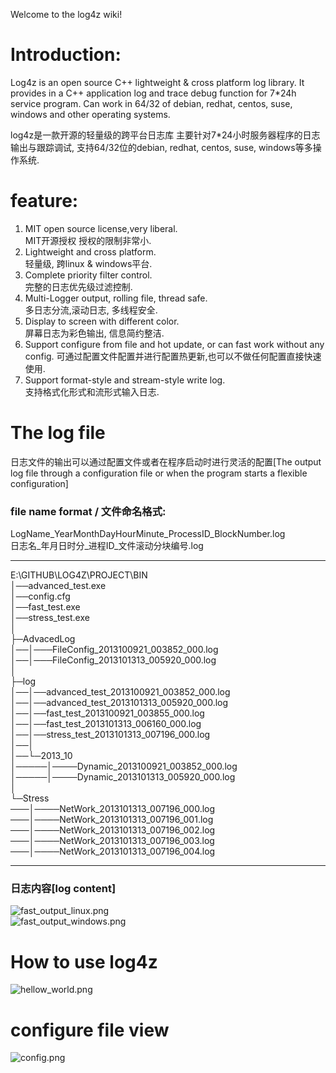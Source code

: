Welcome to the log4z wiki!  
# Introduction:    

Log4z is an open source C++ lightweight & cross platform log library. It provides in a C++ application log and trace debug function for 7*24h service program. Can work in 64/32 of debian, redhat, centos, suse, windows and other operating systems.   

log4z是一款开源的轻量级的跨平台日志库 主要针对7*24小时服务器程序的日志输出与跟踪调试, 支持64/32位的debian, redhat, centos, suse, windows等多操作系统.  
  


# feature:
    
1. MIT open source license,very liberal.  
   MIT开源授权 授权的限制非常小. 
2. Lightweight and cross platform.  
   轻量级, 跨linux & windows平台.
3. Complete priority filter control.  
   完整的日志优先级过滤控制.
4. Multi-Logger output, rolling file,  thread safe.  
   多日志分流,滚动日志, 多线程安全.  
5. Display to screen with different color.  
   屏幕日志为彩色输出, 信息简约整洁.  
6. Support configure from file and hot update, or can fast work without any config.
   可通过配置文件配置并进行配置热更新,也可以不做任何配置直接快速使用.
7. Support format-style and stream-style write log.  
   支持格式化形式和流形式输入日志.  

# The  log file  
日志文件的输出可以通过配置文件或者在程序启动时进行灵活的配置[The output log file through a configuration file or when the program starts a flexible configuration]  
### file name format / 文件命名格式:  
LogName_YearMonthDayHourMinute_ProcessID_BlockNumber.log    
日志名_年月日时分_进程ID_文件滚动分块编号.log  
  
***   
E:\GITHUB\LOG4Z\PROJECT\BIN  
│──advanced_test.exe  
│──config.cfg  
│──fast_test.exe  
│──stress_test.exe  
│  
├─AdvacedLog  
│──│───FileConfig_2013100921_003852_000.log  
│──│───FileConfig_2013101313_005920_000.log  
│  
├─log  
│──│──advanced_test_2013100921_003852_000.log  
│──│──advanced_test_2013101313_005920_000.log    
│──│──fast_test_2013100921_003855_000.log  
│──│──fast_test_2013101313_006160_000.log  
│──│──stress_test_2013101313_007196_000.log  
│──│  
│──└─2013_10  
│─────│────Dynamic_2013100921_003852_000.log  
│─────│────Dynamic_2013101313_005920_000.log  
│  
└─Stress  
───│────NetWork_2013101313_007196_000.log  
───│────NetWork_2013101313_007196_001.log  
───│────NetWork_2013101313_007196_002.log  
───│────NetWork_2013101313_007196_003.log  
───│────NetWork_2013101313_007196_004.log  
***  
### 日志内容[log content]  
![fast_output_linux.png](https://raw.github.com/zsummer/wiki-pic/master/log4z/fast_output_linux.png)  
![fast_output_windows.png](https://raw.github.com/zsummer/wiki-pic/master/log4z/fast_output_windows.png)  

# How to use log4z  
![hellow_world.png](https://raw.github.com/zsummer/wiki-pic/master/log4z/hellow_world.png)  

# configure file view  
![config.png](https://raw.github.com/zsummer/wiki-pic/master/log4z/config.png)  
